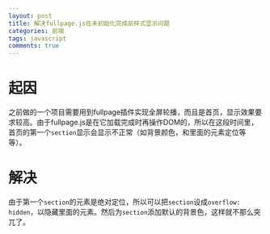 ```yaml
---
layout: post
title: 解决fullpage.js在未初始化完成前样式显示问题
categories: 前端
tags: javascript
comments: true
---
```


# 起因

之前做的一个项目需要用到fullpage插件实现全屏轮播，而且是首页，显示效果要求较高。由于fullpage.js是在它加载完成时再操作DOM的，所以在这段时间里，首页的第一个`section`显示会显示不正常（如背景颜色，和里面的元素定位等等）。

# 解决

由于第一个`section`的元素是绝对定位，所以可以把`section`设成`overflow: hidden`，以隐藏里面的元素。然后为`section`添加默认的背景色，这样就不那么突兀了。

